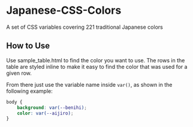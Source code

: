 # Japanese-CSS-Colors
A set of CSS variables covering 221 traditional Japanese colors

## How to Use
Use sample_table.html to find the color you want to use.  The rows in the table are styled inline to make it easy to find the color that was used for a given row.

From there just use the variable name inside `var()`, as shown in the following example:

```css
body {
	background: var(--benihi);
	color: var(--aijiro);
}
```
